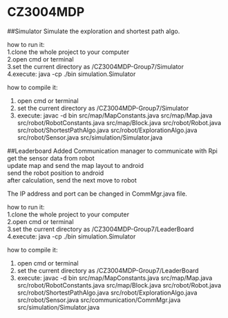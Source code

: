 # CZ3004MDP
##Simulator
Simulate the exploration and shortest path algo.

how to run it:<br />
1.clone the whole project to your computer<br />
2.open cmd or terminal<br />
3.set the current directory as /CZ3004MDP-Group7/Simulator<br />
4.execute: java -cp ./bin simulation.Simulator<br />

how to compile it:<br />
1. open cmd or terminal<br />
2. set the current directory as /CZ3004MDP-Group7/Simulator<br />
3. execute: javac -d bin src/map/MapConstants.java src/map/Map.java src/robot/RobotConstants.java src/map/Block.java src/robot/Robot.java src/robot/ShortestPathAlgo.java  src/robot/ExplorationAlgo.java src/robot/Sensor.java src/simulation/Simulator.java<br />

##Leaderboard
Added Communication manager to communicate with Rpi<br />
get the sensor data from robot<br />
update map and send the map layout to android<br />
send the robot position to android<br />
after calculation, send the next move to robot<br />

The IP address and port can be changed in CommMgr.java file.<br />

how to run it:<br />
1.clone the whole project to your computer<br />
2.open cmd or terminal<br />
3.set the current directory as /CZ3004MDP-Group7/LeaderBoard<br />
4.execute: java -cp ./bin simulation.Simulator<br />

how to compile it:<br />
1. open cmd or terminal<br />
2. set the current directory as /CZ3004MDP-Group7/LeaderBoard<br />
3. execute: javac -d bin src/map/MapConstants.java src/map/Map.java src/robot/RobotConstants.java src/map/Block.java src/robot/Robot.java src/robot/ShortestPathAlgo.java  src/robot/ExplorationAlgo.java src/robot/Sensor.java src/communication/CommMgr.java src/simulation/Simulator.java<br />


 